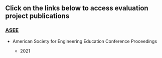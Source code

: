 ## Click on the links below to access evaluation project publications

### [ASEE](https://github.com/odenipinedo/projects/tree/master/Evaluation/ASEE)

- American Society for Engineering Education Conference Proceedings

     - 2021
